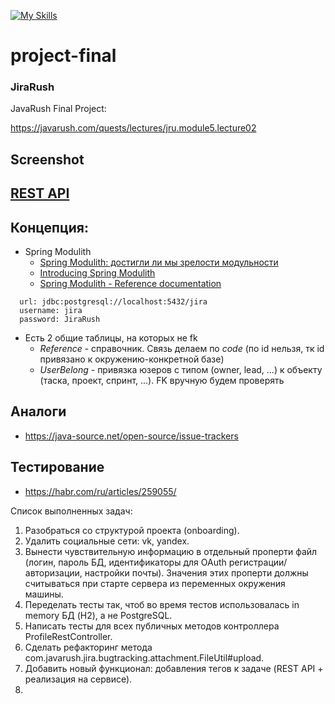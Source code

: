 [![My Skills](https://skillicons.dev/icons?i=java,maven,spring,hibernate,postgresql,html,bootstrap,js,jquery,docker&theme=light)](https://skillicons.dev)
# project-final
### JiraRush

JavaRush Final Project:

https://javarush.com/quests/lectures/jru.module5.lecture02

## Screenshot

## [REST API](http://localhost:8080/doc)

## Концепция:

- Spring Modulith
    - [Spring Modulith: достигли ли мы зрелости модульности](https://habr.com/ru/post/701984/)
    - [Introducing Spring Modulith](https://spring.io/blog/2022/10/21/introducing-spring-modulith)
    - [Spring Modulith - Reference documentation](https://docs.spring.io/spring-modulith/docs/current-SNAPSHOT/reference/html/)

```
  url: jdbc:postgresql://localhost:5432/jira
  username: jira
  password: JiraRush
```

- Есть 2 общие таблицы, на которых не fk
    - _Reference_ - справочник. Связь делаем по _code_ (по id нельзя, тк id привязано к окружению-конкретной базе)
    - _UserBelong_ - привязка юзеров с типом (owner, lead, ...) к объекту (таска, проект, спринт, ...). FK вручную будем
      проверять

## Аналоги

- https://java-source.net/open-source/issue-trackers

## Тестирование

- https://habr.com/ru/articles/259055/

Список выполненных задач:

1. Разобраться со структурой проекта (onboarding).
2. Удалить социальные сети: vk, yandex.
3. Вынести чувствительную информацию в отдельный проперти файл (логин, пароль БД, идентификаторы для OAuth регистрации/авторизации, настройки почты). Значения этих проперти должны считываться при старте сервера из переменных окружения машины.
4. Переделать тесты так, чтоб во время тестов использовалась in memory БД (H2), а не PostgreSQL.
5. Написать тесты для всех публичных методов контроллера ProfileRestController.
6. Сделать рефакторинг метода com.javarush.jira.bugtracking.attachment.FileUtil#upload.
7. Добавить новый функционал: добавления тегов к задаче (REST API + реализация на сервисе).
8. 
